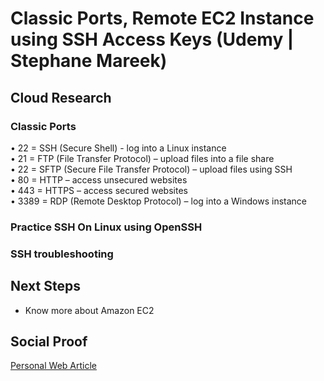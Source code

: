 # Classic Ports, Remote EC2 Instance using SSH Access Keys (Udemy | Stephane Mareek)

## Cloud Research

### Classic Ports 
• 22 = SSH (Secure Shell) - log into a Linux instance <br>
• 21 = FTP (File Transfer Protocol) – upload files into a file share <br>
• 22 = SFTP (Secure File Transfer Protocol) – upload files using SSH <br>
• 80 = HTTP – access unsecured websites <br>
• 443 = HTTPS – access secured websites <br>
• 3389 = RDP (Remote Desktop Protocol) – log into a Windows instance <br>

### Practice SSH On Linux using OpenSSH 

### SSH troubleshooting


## Next Steps

- Know more about Amazon EC2

## Social Proof

[Personal Web Article](https://afifurrohman-id.github.io/article/100DaysOfCloud)
